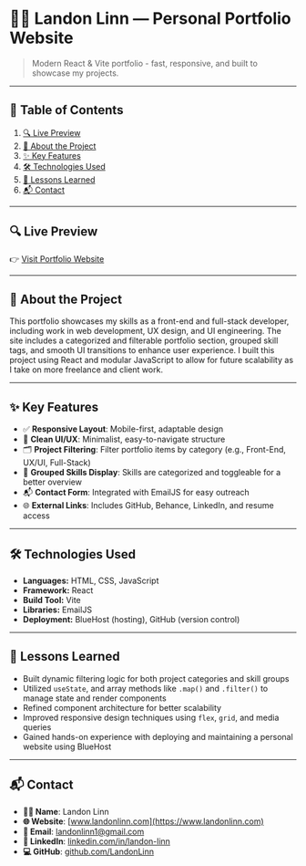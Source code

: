 # 🧑‍💻 Landon Linn — Personal Portfolio Website

> Modern React & Vite portfolio - fast, responsive, and built to showcase my projects.

---

## 📑 Table of Contents

1. [🔍 Live Preview](#-live-preview)  
2. [📌 About the Project](#-about-the-project)  
3. [✨ Key Features](#-key-features)  
4. [🛠️ Technologies Used](#-technologies-used)  
5. [📘 Lessons Learned](#-lessons-learned)  
6. [📬 Contact](#-contact)

---

## 🔍 Live Preview

👉 [Visit Portfolio Website](https://www.landonlinn.com)

---

## 📌 About the Project

This portfolio showcases my skills as a front-end and full-stack developer, including work in web development, UX design, and UI engineering. The site includes a categorized and filterable portfolio section, grouped skill tags, and smooth UI transitions to enhance user experience. I built this project using React and modular JavaScript to allow for future scalability as I take on more freelance and client work.

---

## ✨ Key Features

- ✅ **Responsive Layout**: Mobile-first, adaptable design
- 🎨 **Clean UI/UX**: Minimalist, easy-to-navigate structure
- 🗂️ **Project Filtering**: Filter portfolio items by category (e.g., Front-End, UX/UI, Full-Stack)
- 🧠 **Grouped Skills Display**: Skills are categorized and toggleable for a better overview
- 📬 **Contact Form**: Integrated with EmailJS for easy outreach
- 🌐 **External Links**: Includes GitHub, Behance, LinkedIn, and resume access

---

## 🛠️ Technologies Used

- **Languages:** HTML, CSS, JavaScript
- **Framework:** React
- **Build Tool:** Vite
- **Libraries:** EmailJS
- **Deployment:** BlueHost (hosting), GitHub (version control)

---

## 📘 Lessons Learned

- Built dynamic filtering logic for both project categories and skill groups
- Utilized `useState`, and array methods like `.map()` and `.filter()` to manage state and render components
- Refined component architecture for better scalability
- Improved responsive design techniques using `flex`, `grid`, and media queries
- Gained hands-on experience with deploying and maintaining a personal website using BlueHost

---

## 📬 Contact

- **👨‍💻 Name**: Landon Linn  
- **🌐 Website**: [www.landonlinn.com](https://www.landonlinn.com)  
- **📧 Email**: [landonlinn1@gmail.com](mailto:landonlinn1@gmail.com)  
- **💼 LinkedIn**: [linkedin.com/in/landon-linn](https://www.linkedin.com/in/landon-linn)  
- **💻 GitHub**: [github.com/LandonLinn](https://github.com/LandonLinn)
